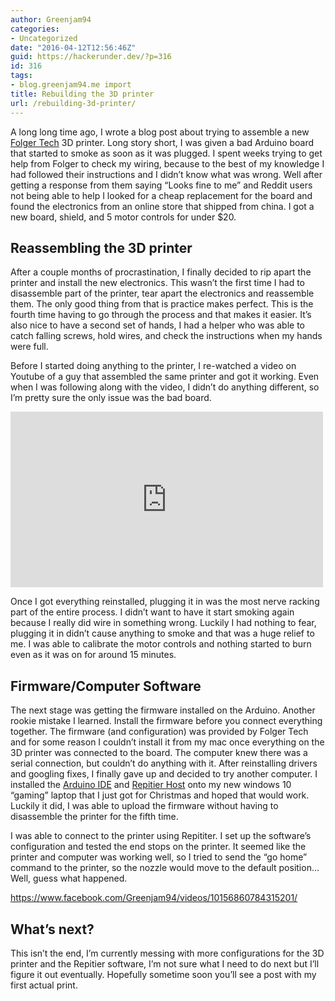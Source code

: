 ```yaml
---
author: Greenjam94
categories:
- Uncategorized
date: "2016-04-12T12:56:46Z"
guid: https://hackerunder.dev/?p=316
id: 316
tags:
- blog.greenjam94.me import
title: Rebuilding the 3D printer
url: /rebuilding-3d-printer/
---
```


A long long time ago, I wrote a blog post about trying to assemble a new [Folger Tech](http://folgertech.com/collections/3d-printer-full-kits/products/folger-tech-kossel-2020-full-3d-printer-kit) 3D printer. Long story short, I was given a bad Arduino board that started to smoke as soon as it was plugged. I spent weeks trying to get help from Folger to check my wiring, because to the best of my knowledge I had followed their instructions and I didn’t know what was wrong. Well after getting a response from them saying “Looks fine to me” and Reddit users not being able to help I looked for a cheap replacement for the board and found the electronics from an online store that shipped from china. I got a new board, shield, and 5 motor controls for under $20.

## Reassembling the 3D printer

After a couple months of procrastination, I finally decided to rip apart the printer and install the new electronics. This wasn’t the first time I had to disassemble part of the printer, tear apart the electronics and reassemble them. The only good thing from that is practice makes perfect. This is the fourth time having to go through the process and that makes it easier. It’s also nice to have a second set of hands, I had a helper who was able to catch falling screws, hold wires, and check the instructions when my hands were full.

Before I started doing anything to the printer, I re-watched a video on Youtube of a guy that assembled the same printer and got it working. Even when I was following along with the video, I didn’t do anything different, so I’m pretty sure the only issue was the bad board.

<iframe allow="accelerometer; autoplay; encrypted-media; gyroscope; picture-in-picture" allowfullscreen="" frameborder="0" height="281" loading="lazy" src="https://www.youtube.com/embed/eRbcLqQbssQ?feature=oembed" width="500"></iframe>

Once I got everything reinstalled, plugging it in was the most nerve racking part of the entire process. I didn’t want to have it start smoking again because I really did wire in something wrong. Luckily I had nothing to fear, plugging it in didn’t cause anything to smoke and that was a huge relief to me. I was able to calibrate the motor controls and nothing started to burn even as it was on for around 15 minutes.

## Firmware/Computer Software

The next stage was getting the firmware installed on the Arduino. Another rookie mistake I learned. Install the firmware before you connect everything together. The firmware (and configuration) was provided by Folger Tech and for some reason I couldn’t install it from my mac once everything on the 3D printer was connected to the board. The computer knew there was a serial connection, but couldn’t do anything with it. After reinstalling drivers and googling fixes, I finally gave up and decided to try another computer. I installed the [Arduino IDE](https://www.arduino.cc/en/Main/Software) and [Repitier Host](http://www.repetier.com/) onto my new windows 10 “gaming” laptop that I just got for Christmas and hoped that would work. Luckily it did, I was able to upload the firmware without having to disassemble the printer for the fifth time.

I was able to connect to the printer using Repititer. I set up the software’s configuration and tested the end stops on the printer. It seemed like the printer and computer was working well, so I tried to send the “go home” command to the printer, so the nozzle would move to the default position… Well, guess what happened.

<https://www.facebook.com/Greenjam94/videos/10156860784315201/>

## What’s next?

This isn’t the end, I’m currently messing with more configurations for the 3D printer and the Repitier software, I’m not sure what I need to do next but I’ll figure it out eventually. Hopefully sometime soon you’ll see a post with my first actual print.